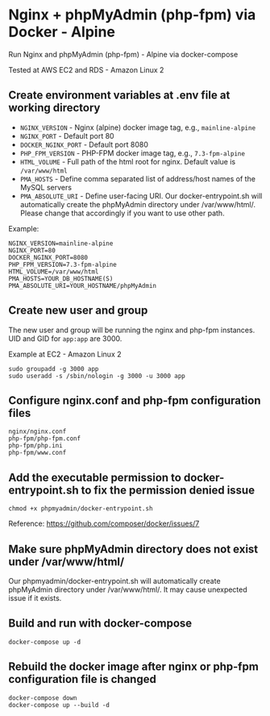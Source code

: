 # Nginx + phpMyAdmin (php-fpm) via Docker - Alpine

Run Nginx and phpMyAdmin (php-fpm) - Alpine via docker-compose

Tested at AWS EC2 and RDS - Amazon Linux 2

## Create environment variables at .env file at working directory
* `NGINX_VERSION` - Nginx (alpine) docker image tag, e.g., `mainline-alpine`
* `NGINX_PORT` - Default port 80
* `DOCKER_NGINX_PORT` - Default port 8080
* `PHP_FPM_VERSION` - PHP-FPM docker image tag, e.g., `7.3-fpm-alpine`
* `HTML_VOLUME` - Full path of the html root for nginx. Default value is `/var/www/html`
* `PMA_HOSTS` - Define comma separated list of address/host names of the MySQL servers
* `PMA_ABSOLUTE_URI` - Define user-facing URI. Our docker-entrypoint.sh will automatically create the phpMyAdmin directory under /var/www/html/. Please change that accordingly if you want to use other path.

Example:
```
NGINX_VERSION=mainline-alpine
NGINX_PORT=80
DOCKER_NGINX_PORT=8080
PHP_FPM_VERSION=7.3-fpm-alpine
HTML_VOLUME=/var/www/html
PMA_HOSTS=YOUR_DB_HOSTNAME(S)
PMA_ABSOLUTE_URI=YOUR_HOSTNAME/phpMyAdmin
```

## Create new user and group
The new user and group will be running the nginx and php-fpm instances. UID and GID for `app:app` are 3000.

Example at EC2 - Amazon Linux 2
```
sudo groupadd -g 3000 app
sudo useradd -s /sbin/nologin -g 3000 -u 3000 app
```

## Configure nginx.conf and php-fpm configuration files
```
nginx/nginx.conf
php-fpm/php-fpm.conf
php-fpm/php.ini
php-fpm/www.conf
```

## Add the executable permission to docker-entrypoint.sh to fix the permission denied issue
```
chmod +x phpmyadmin/docker-entrypoint.sh
```
Reference: https://github.com/composer/docker/issues/7

## Make sure phpMyAdmin directory does not exist under /var/www/html/
Our phpmyadmin/docker-entrypoint.sh will automatically create phpMyAdmin directory under /var/www/html/. It may cause unexpected issue if it exists.

## Build and run with docker-compose
```
docker-compose up -d
```

## Rebuild the docker image after nginx or php-fpm configuration file is changed
```
docker-compose down
docker-compose up --build -d
```

